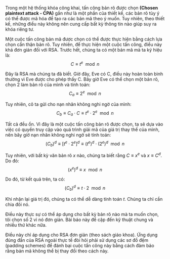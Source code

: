 Trong một hệ thống khóa công khai, tấn công bản rõ được chọn **(Chosen plaintext attack - CPA)** gần như là một phần của thiết kế, các bản rõ tùy ý có thể được mã hóa để tạo ra các bản mã theo ý muốn. Tuy nhiên, theo thiết kế, những điều này không nên cung cấp bất kỳ thông tin nào giúp suy ra khóa riêng tư.

Một cuộc tấn công bản mã được chọn có thể được thực hiện bằng cách lựa chọn cẩn thận bản rõ. Tuy nhiên, để thực hiện một cuộc tấn công, điều này khá đơn giản đối với RSA. Trước hết, chúng ta có một bản mã mà ta ký hiệu là:
$$C \equiv t^e \mod n$$

Đây là RSA mà chúng ta đã biết. Giờ đây, Eve có C, điều này hoàn toàn bình thường vì Eve được cho phép thấy C. Bây giờ Eve có thể chọn một bản rõ, chọn 2 làm bản rõ của mình và tính toán:
$$C_a \equiv 2^e \mod n$$

Tuy nhiên, cô ta gửi cho nạn nhân không nghi ngờ của mình: 
$$C_b \equiv C_a \cdot C \equiv t^e \cdot 2^e \mod n$$

Tất cả đều ổn. Vì đây là một cuộc tấn công bản rõ được chọn, ta sẽ dựa vào việc có quyền truy cập vào quá trình giải mã của giá trị thay thế của mình, nên bây giờ nạn nhân không nghi ngờ sẽ tính toán:
$$(C_b)^d \equiv [t^e \cdot 2^e]^d \equiv (t^e)^d \cdot (2^e)^d \mod n$$

Tuy nhiên, với bất kỳ văn bản rõ $x$ nào, chúng ta biết rằng $C ≡ x^e$ và $x ≡ C^d$. Do đó:
$$(x^e)^d ≡ x \mod n$$

Do đó, từ kết quả trên, ta có:
$$(C_b)^d \equiv t \cdot 2 \mod n$$

Khi nhận lại giá trị đó, chúng ta có thể dễ dàng tính toán $t$. Chúng ta chỉ cần chia đôi nó.

Điều này thực sự có thể áp dụng cho bất kỳ bản rõ nào mà ta muốn chọn, tôi chọn số $2$ vì nó đơn giản. Bài báo này đề cập đến kỹ thuật chung và nhiều thứ khác nữa.

Điều này chỉ áp dụng cho RSA đơn giản (theo sách giáo khoa). Ứng dụng đúng đắn của RSA ngoài thực tế đòi hỏi phải sử dụng các sơ đồ đệm (padding schemes) để đánh bại cuộc tấn công này bằng cách đảm bảo rằng bản mã không thể bị thay đổi theo cách này.